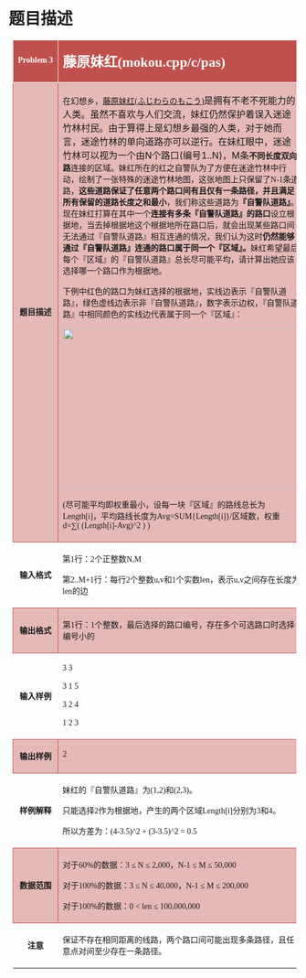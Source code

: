 # 题目描述


<table style="border-collapse:collapse;padding:0.0000pt 5.4000pt 0.0000pt 5.4000pt;">
	<tbody>
		<tr>
			<td width="94" valign="center" style="border:0.5000pt solid #FFFFFF;background:#C0504D;">
				<p style="text-align:center;">
					<span style="color:#FFFFFF;font-weight:bold;font-size:10.5000pt;font-family:&#39;Times New Roman&#39;;">Problem </span><span style="color:#FFFFFF;font-weight:bold;font-size:10.5000pt;font-family:&#39;宋体&#39;;">3</span><span style="color:#FFFFFF;font-weight:bold;font-size:10.5000pt;font-family:&#39;Times New Roman&#39;;"></span> 
				</p>
			</td>
			<td width="474" valign="top" style="border:0.5000pt solid #FFFFFF;background:#C0504D;">
				<p>
					<span style="color:#FFFFFF;font-weight:bold;font-size:18.0000pt;font-family:&#39;Times New Roman&#39;;">藤原妹红<span>(mokou.cpp/c/pas)</span></span><span style="color:#FFFFFF;font-weight:bold;font-size:18.0000pt;font-family:&#39;Times New Roman&#39;;"></span> 
				</p>
			</td>
		</tr>
		<tr>
			<td width="94" valign="center" style="border:1.0000pt solid #C0504D;background:#E5B9B7;">
				<p style="text-align:center;">
					<span style="font-weight:bold;font-size:10.5pt;font-family:&#39;Times New Roman&#39;;">题目描述</span><span style="font-weight:bold;font-size:10.5pt;font-family:&#39;Times New Roman&#39;;"></span> 
				</p>
			</td>
			<td width="474" valign="top" style="border:1.0000pt solid #C0504D;background:#E5B9B7;">
				<p>
					<span style="font-size:10.5pt;font-family:&#39;Times New Roman&#39;;">在幻想乡，</span><span style="font-size:10.5pt;font-family:&#39;Times New Roman&#39;;"><a href="http://wiki.touhou8.com/index.php?doc-view-217.html">藤原妹红(<span>ふじわらのもこう</span><span>)</span></a></span>是拥有不老不死能力的人类。虽然不喜欢与人们交流，妹红仍然保护着误入迷途竹林村民。由于算得上是幻想乡最强的人类，对于她而言，迷途竹林的单向道路亦可以逆行。在妹红眼中，迷途竹林可以视为一个由<span>N</span><span>个路口</span><span>(</span><span>编号</span><span>1..N)</span><span>，</span><span>M</span><span>条</span><span style="font-weight:bold;font-size:10.5pt;font-family:&#39;Times New Roman&#39;;">不同长度双向路</span><span style="font-size:10.5pt;font-family:&#39;Times New Roman&#39;;">连接的区域。妹红所在的红之自警队为了方便在迷途竹林中行动，绘制了一张特殊的迷途竹林地图，这张地图上只保留了<span>N-1</span><span>条道路，</span></span><span style="font-weight:bold;font-size:10.5pt;font-family:&#39;Times New Roman&#39;;">这些道路保证了任意两个路口间有且仅有一条路径，并且满足所有保留的道路长度之和最小</span><span style="font-size:10.5pt;font-family:&#39;Times New Roman&#39;;">，我们称这些道路为</span><span style="font-weight:bold;font-size:10.5pt;font-family:&#39;Times New Roman&#39;;">『自警队道路』</span><span style="font-size:10.5pt;font-family:&#39;Times New Roman&#39;;">。现在妹红打算在其中一个</span><span style="font-weight:bold;font-size:10.5pt;font-family:&#39;Times New Roman&#39;;">连接有多条『自警队道路』的路口</span><span style="font-size:10.5pt;font-family:&#39;Times New Roman&#39;;">设立根据地，当去掉根据地这个根据地所在路口后，就会出现某些路口间无法通过『自警队道路』相互连通的情况，我们认为这时</span><span style="font-weight:bold;font-size:10.5pt;font-family:&#39;Times New Roman&#39;;">仍然能够通过『自警队道路』连通的路口属于同一个『区域』。</span><span style="font-size:10.5pt;font-family:&#39;Times New Roman&#39;;">妹红希望最后每个『区域』的『自警队道路』总长尽可能平均，请计算出她应该选择哪一个路口作为根据地。</span><span style="font-size:10.5pt;font-family:&#39;Times New Roman&#39;;"></span> 
				</p>
				<p>
					<span style="font-size:10.5pt;font-family:&#39;Times New Roman&#39;;">下例中红色的路口为妹红选择的根据地，实线边表示『自警队道路』，绿色虚线边表示非『自警队道路』，数字表示边权，『自警队道路』中相同颜色的实线边代表属于同一个『区域』：</span><span style="font-size:10.5pt;font-family:&#39;Times New Roman&#39;;"></span> 
				</p>
				<p>
					<span style="font-size:10.5pt;font-family:宋体;"><img src="http://192.168.1.139/upload/image/20120809/20120809153141_86387.png" width="415" height="281" alt=""/></span><span style="font-size:10.5pt;font-family:宋体;"></span> 
				</p>
				<p>
					<span style="font-size:10.5pt;font-family:&#39;Times New Roman&#39;;">(<span>尽可能平均即权重最小，设每一块『区域』的路线总长为</span><span>Length[i]</span><span>，平均路线长度为</span><span>Avg=SUM{Length[i]}/</span><span>区域数，权重</span><span>d=∑( (Length[i]-Avg)^2 ) )</span></span><span style="font-size:10.5pt;font-family:&#39;Times New Roman&#39;;"></span> 
				</p>
			</td>
		</tr>
		<tr>
			<td width="94" valign="center">
				<p style="text-align:center;">
					<span style="font-weight:bold;font-size:10.5pt;font-family:&#39;Times New Roman&#39;;">输入格式</span><span style="font-weight:bold;font-size:10.5pt;font-family:&#39;Times New Roman&#39;;"></span> 
				</p>
			</td>
			<td width="474" valign="top">
				<p>
					<span style="font-size:10.5pt;font-family:&#39;Times New Roman&#39;;">第<span>1</span><span>行：</span><span>2</span><span>个正整数</span><span>N,M</span></span><span style="font-size:10.5pt;font-family:&#39;Times New Roman&#39;;"></span> 
				</p>
				<p>
					<span style="font-size:10.5pt;font-family:&#39;Times New Roman&#39;;">第<span>2..M+1</span><span>行：每行</span><span>2</span><span>个整数</span><span>u,v</span><span>和</span><span>1</span><span>个实数</span><span>len</span><span>，表示</span><span>u,v</span><span>之间存在长度为</span><span>len</span><span>的边</span></span><span style="font-size:10.5pt;font-family:&#39;Times New Roman&#39;;"></span> 
				</p>
			</td>
		</tr>
		<tr>
			<td width="94" valign="center" style="border:1.0000pt solid #C0504D;background:#E5B9B7;">
				<p style="text-align:center;">
					<span style="font-weight:bold;font-size:10.5pt;font-family:&#39;Times New Roman&#39;;">输出格式</span><span style="font-weight:bold;font-size:10.5pt;font-family:&#39;Times New Roman&#39;;"></span> 
				</p>
			</td>
			<td width="474" valign="top" style="border:1.0000pt solid #C0504D;background:#E5B9B7;">
				<p>
					<span style="font-size:10.5pt;font-family:&#39;Times New Roman&#39;;">第<span>1</span><span>行：</span><span>1</span><span>个整数，最后选择的路口编号，存在多个可选路口时选择编号小的</span></span><span style="font-size:10.5pt;font-family:&#39;Times New Roman&#39;;"></span> 
				</p>
			</td>
		</tr>
		<tr>
			<td width="94" valign="center">
				<p style="text-align:center;">
					<span style="font-weight:bold;font-size:10.5pt;font-family:&#39;Times New Roman&#39;;">输入样例</span><span style="font-weight:bold;font-size:10.5pt;font-family:&#39;Times New Roman&#39;;"></span> 
				</p>
			</td>
			<td width="474" valign="top">
				<p>
					<span style="font-size:10.5pt;font-family:&#39;Times New Roman&#39;;">3 3</span><span style="font-size:10.5pt;font-family:&#39;Times New Roman&#39;;"></span> 
				</p>
				<p>
					<span style="font-size:10.5pt;font-family:&#39;Times New Roman&#39;;">3 1 5</span><span style="font-size:10.5pt;font-family:&#39;Times New Roman&#39;;"></span> 
				</p>
				<p>
					<span style="font-size:10.5pt;font-family:&#39;Times New Roman&#39;;">3 2 4</span><span style="font-size:10.5pt;font-family:&#39;Times New Roman&#39;;"></span> 
				</p>
				<p>
					<span style="font-size:10.5pt;font-family:&#39;Times New Roman&#39;;">1 2 3</span><span style="font-size:10.5pt;font-family:&#39;Times New Roman&#39;;"></span> 
				</p>
			</td>
		</tr>
		<tr>
			<td width="94" valign="center" style="border:1.0000pt solid #C0504D;background:#E5B9B7;">
				<p style="text-align:center;">
					<span style="font-weight:bold;font-size:10.5pt;font-family:&#39;Times New Roman&#39;;">输出样例</span><span style="font-weight:bold;font-size:10.5pt;font-family:&#39;Times New Roman&#39;;"></span> 
				</p>
			</td>
			<td width="474" valign="top" style="border:1.0000pt solid #C0504D;background:#E5B9B7;">
				<p>
					<span style="font-size:10.5pt;font-family:宋体;">2</span><span style="font-size:10.5pt;font-family:宋体;"></span> 
				</p>
			</td>
		</tr>
		<tr>
			<td width="94" valign="center">
				<p style="text-align:center;">
					<span style="font-weight:bold;font-size:10.5pt;font-family:&#39;Times New Roman&#39;;">样例解释</span><span style="font-weight:bold;font-size:10.5pt;font-family:&#39;Times New Roman&#39;;"></span> 
				</p>
			</td>
			<td width="474" valign="top">
				<p>
					<span style="font-size:10.5pt;font-family:&#39;Times New Roman&#39;;">妹红的『自警队道路』为<span>(1,2)</span><span>和</span><span>(2,3)</span><span>。</span></span><span style="font-size:10.5pt;font-family:&#39;Times New Roman&#39;;"></span> 
				</p>
				<p>
					<span style="font-size:10.5pt;font-family:&#39;Times New Roman&#39;;">只能选择<span>2</span><span>作为根据地，产生的两个区域</span><span>Length[i]</span><span>分别为</span><span>3</span><span>和</span><span>4</span><span>。</span></span><span style="font-size:10.5pt;font-family:&#39;Times New Roman&#39;;"></span> 
				</p>
				<p>
					<span style="font-size:10.5pt;font-family:&#39;Times New Roman&#39;;">所以方差为：<span>(4-3.5)^2 + (3-3.5)^2 = 0.5</span></span><span style="font-size:10.5pt;font-family:&#39;Times New Roman&#39;;"></span> 
				</p>
			</td>
		</tr>
		<tr>
			<td width="94" valign="center" style="border:1.0000pt solid #C0504D;background:#E5B9B7;">
				<p style="text-align:center;">
					<span style="font-weight:bold;font-size:10.5pt;font-family:&#39;Times New Roman&#39;;">数据范围</span><span style="font-weight:bold;font-size:10.5pt;font-family:&#39;Times New Roman&#39;;"></span> 
				</p>
			</td>
			<td width="474" valign="top" style="border:1.0000pt solid #C0504D;background:#E5B9B7;">
				<p>
					<span style="font-size:10.5pt;font-family:&#39;Times New Roman&#39;;">对于<span>60%</span><span>的数据：</span><span>3 ≤ N ≤ 2,000</span><span>，</span><span>N-1 ≤ M ≤ 50,000</span></span><span style="font-size:10.5pt;font-family:&#39;Times New Roman&#39;;"></span> 
				</p>
				<p>
					<span style="font-size:10.5pt;font-family:&#39;Times New Roman&#39;;">对于<span>100%</span><span>的数据：</span><span>3 ≤ N ≤ 40,000</span><span>，</span><span>N-1 ≤ M ≤ 200,000</span></span><span style="font-size:10.5pt;font-family:&#39;Times New Roman&#39;;"></span> 
				</p>
				<p>
					<span style="font-size:10.5pt;font-family:&#39;Times New Roman&#39;;">对于<span>100%</span><span>的数据：</span><span>0 &lt; len ≤ 100,000,000</span></span><span style="font-size:10.5pt;font-family:&#39;Times New Roman&#39;;"></span> 
				</p>
			</td>
		</tr>
		<tr>
			<td width="94" valign="center">
				<p style="text-align:center;">
					<span style="font-weight:bold;font-size:10.5pt;font-family:&#39;Times New Roman&#39;;">注意</span><span style="font-weight:bold;font-size:10.5pt;font-family:&#39;Times New Roman&#39;;"></span> 
				</p>
			</td>
			<td width="474" valign="top">
				<p>
					<span style="font-size:10.5pt;font-family:&#39;Times New Roman&#39;;">保证不存在相同距离的线路，两个路口间可能出现多条路径，且任意点对间至少存在一条路径。</span><span style="font-size:10.5pt;font-family:&#39;Times New Roman&#39;;"> </span><span style="font-size:10.5pt;font-family:&#39;Times New Roman&#39;;"></span> 
				</p>
			</td>
		</tr>
	</tbody>
</table>
<br/>
